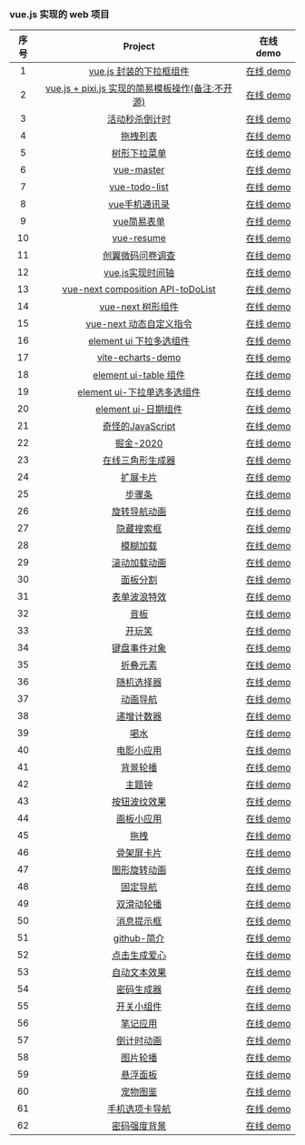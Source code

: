 ### vue.js 实现的 web 项目

| 序号 |                                            Project                                            |                                在线 demo                                 |
| :--: | :-------------------------------------------------------------------------------------------: | :----------------------------------------------------------------------: |
|  1   | [vue.js 封装的下拉框组件](https://github.com/eveningwater/my-web-projects/tree/master/vue/1/) | [在线 demo](https://www.eveningwater.com/my-web-projects/vue/1/) |
|  2   | [vue.js + pixi.js 实现的简易模板操作(备注:不开源)](https://www.eveningwater.com/my-web-projects/vue/2/) | [在线 demo](https://www.eveningwater.com/project/ledfinweb-demo/) |
|  3   | [活动秒杀倒计时](https://github.com/eveningwater/my-web-projects/tree/master/vue/3/) | [在线 demo](https://www.eveningwater.com/my-web-projects/vue/3/) |
|  4   | [拖拽列表](https://github.com/eveningwater/my-web-projects/tree/master/vue/4/) | [在线 demo](https://www.eveningwater.com/my-web-projects/vue/4/) |
|  5   | [树形下拉菜单](https://github.com/eveningwater/my-web-projects/tree/master/vue/5/) | [在线 demo](https://www.eveningwater.com/my-web-projects/vue/5/) |
|  6   | [vue-master](https://github.com/eveningwater/my-web-projects/tree/master/vue/6/) | [在线 demo](https://www.eveningwater.com/my-web-projects/vue/6/) |
|  7   | [vue-todo-list](https://github.com/eveningwater/my-web-projects/tree/master/vue/7/) | [在线 demo](https://www.eveningwater.com/my-web-projects/vue/7/) |
|  8   | [vue手机通讯录](https://github.com/eveningwater/my-web-projects/tree/master/vue/8/) | [在线 demo](https://www.eveningwater.com/my-web-projects/vue/8/) |
|  9   | [vue简易表单](https://github.com/eveningwater/my-web-projects/tree/master/vue/9/) | [在线 demo](https://www.eveningwater.com/my-web-projects/vue/9/) |
|  10   | [vue-resume](https://github.com/eveningwater/my-web-projects/tree/master/vue/10/) | [在线 demo](https://www.eveningwater.com/my-web-projects/vue/10/) |
|  11   | [创翼微码问卷调查](https://github.com/eveningwater/my-web-projects/tree/master/vue/11/) | [在线 demo](https://www.eveningwater.com/my-web-projects/vue/11/) |
|  12   | [vue.js实现时间轴](https://github.com/eveningwater/my-web-projects/tree/master/vue/12/) | [在线 demo](https://www.eveningwater.com/my-web-projects/vue/12/) |
|  13   | [vue-next composition API-toDoList](https://github.com/eveningwater/my-web-projects/tree/master/vue/13/) | [在线 demo](https://www.eveningwater.com/my-web-projects/vue/13/) |
|  14   | [vue-next 树形组件](https://github.com/eveningwater/my-web-projects/tree/master/vue/14/) | [在线 demo](https://www.eveningwater.com/my-web-projects/vue/14/) |
|  15   | [vue-next 动态自定义指令](https://github.com/eveningwater/my-web-projects/tree/master/vue/15/) | [在线 demo](https://www.eveningwater.com/my-web-projects/vue/15/) |
|  16   | [element ui 下拉多选组件](https://github.com/eveningwater/my-web-projects/tree/master/vue/16/) | [在线 demo](https://www.eveningwater.com/my-web-projects/vue/16/) |
|  17   | [vite-echarts-demo](https://github.com/eveningwater/my-web-projects/tree/master/vue/17/) | [在线 demo](https://www.eveningwater.com/my-web-projects/vue/17/) |
|  18   | [element ui-table 组件](https://github.com/eveningwater/my-web-projects/tree/master/vue/18/) | [在线 demo](https://www.eveningwater.com/my-web-projects/vue/18/) |
|  19   | [element ui-下拉单选多选组件](https://github.com/eveningwater/my-web-projects/tree/master/vue/19/) | [在线 demo](https://www.eveningwater.com/my-web-projects/vue/19/) |
|  20   | [element ui-日期组件](https://github.com/eveningwater/my-web-projects/tree/master/vue/20/) | [在线 demo](https://www.eveningwater.com/my-web-projects/vue/20/) |
|  21   | [奇怪的JavaScript](https://github.com/eveningwater/my-web-projects/tree/master/vue/21/) | [在线 demo](https://www.eveningwater.com/my-web-projects/vue/21/) |
|  22   | [掘金-2020](https://github.com/eveningwater/my-web-projects/tree/master/vue/22/) | [在线 demo](https://www.eveningwater.com/my-web-projects/vue/22/) |
|  23   | [在线三角形生成器](https://github.com/eveningwater/my-web-projects/tree/master/vue/23/) | [在线 demo](https://www.eveningwater.com/my-web-projects/vue/23/) |
|  24   | [扩展卡片](https://github.com/eveningwater/my-web-projects/tree/master/vue/24/) | [在线 demo](https://www.eveningwater.com/my-web-projects/vue/24/) |
|  25   | [步骤条](https://github.com/eveningwater/my-web-projects/tree/master/vue/25/) | [在线 demo](https://www.eveningwater.com/my-web-projects/vue/25/) |
|  26   | [旋转导航动画](https://github.com/eveningwater/my-web-projects/tree/master/vue/26/) | [在线 demo](https://www.eveningwater.com/my-web-projects/vue/26/) |
|  27   | [隐藏搜索框](https://github.com/eveningwater/my-web-projects/tree/master/vue/27/) | [在线 demo](https://www.eveningwater.com/my-web-projects/vue/27/) |
|  28   | [模糊加载](https://github.com/eveningwater/my-web-projects/tree/master/vue/28/) | [在线 demo](https://www.eveningwater.com/my-web-projects/vue/28/) |
|  29   | [滚动加载动画](https://github.com/eveningwater/my-web-projects/tree/master/vue/29/) | [在线 demo](https://www.eveningwater.com/my-web-projects/vue/29/) |
|  30   | [面板分割](https://github.com/eveningwater/my-web-projects/tree/master/vue/30/) | [在线 demo](https://www.eveningwater.com/my-web-projects/vue/30/) |
|  31   | [表单波浪特效](https://github.com/eveningwater/my-web-projects/tree/master/vue/31/) | [在线 demo](https://www.eveningwater.com/my-web-projects/vue/31/) |
|  32   | [音板](https://github.com/eveningwater/my-web-projects/tree/master/vue/32/) | [在线 demo](https://www.eveningwater.com/my-web-projects/vue/32/) |
|  33   | [开玩笑](https://github.com/eveningwater/my-web-projects/tree/master/vue/33/) | [在线 demo](https://www.eveningwater.com/my-web-projects/vue/33/) |
|  34   | [键盘事件对象](https://github.com/eveningwater/my-web-projects/tree/master/vue/34/) | [在线 demo](https://www.eveningwater.com/my-web-projects/vue/34/) |
|  35   | [折叠元素](https://github.com/eveningwater/my-web-projects/tree/master/vue/35/) | [在线 demo](https://www.eveningwater.com/my-web-projects/vue/35/) |
|  36   | [随机选择器](https://github.com/eveningwater/my-web-projects/tree/master/vue/36/) | [在线 demo](https://www.eveningwater.com/my-web-projects/vue/36/) |
|  37   | [动画导航](https://github.com/eveningwater/my-web-projects/tree/master/vue/37/) | [在线 demo](https://www.eveningwater.com/my-web-projects/vue/37/) |
|  38   | [递增计数器](https://github.com/eveningwater/my-web-projects/tree/master/vue/38/) | [在线 demo](https://www.eveningwater.com/my-web-projects/vue/38/) |
|  39   | [喝水](https://github.com/eveningwater/my-web-projects/tree/master/vue/39/) | [在线 demo](https://www.eveningwater.com/my-web-projects/vue/39/) |
|  40   | [电影小应用](https://github.com/eveningwater/my-web-projects/tree/master/vue/40/) | [在线 demo](https://www.eveningwater.com/my-web-projects/vue/40/) |
|  41   | [背景轮播](https://github.com/eveningwater/my-web-projects/tree/master/vue/41/) | [在线 demo](https://www.eveningwater.com/my-web-projects/vue/41/) |
|  42   | [主题钟](https://github.com/eveningwater/my-web-projects/tree/master/vue/42/) | [在线 demo](https://www.eveningwater.com/my-web-projects/vue/42/) |
|  43   | [按钮波纹效果](https://github.com/eveningwater/my-web-projects/tree/master/vue/43/) | [在线 demo](https://www.eveningwater.com/my-web-projects/vue/43/) |
|  44   | [画板小应用](https://github.com/eveningwater/my-web-projects/tree/master/vue/44/) | [在线 demo](https://www.eveningwater.com/my-web-projects/vue/44/) |
|  45   | [拖拽](https://github.com/eveningwater/my-web-projects/tree/master/vue/45/) | [在线 demo](https://www.eveningwater.com/my-web-projects/vue/45/) |
|  46   | [骨架屏卡片](https://github.com/eveningwater/my-web-projects/tree/master/vue/46/) | [在线 demo](https://www.eveningwater.com/my-web-projects/vue/46/) |
|  47   | [图形旋转动画](https://github.com/eveningwater/my-web-projects/tree/master/vue/47/) | [在线 demo](https://www.eveningwater.com/my-web-projects/vue/47/) |
|  48   | [固定导航](https://github.com/eveningwater/my-web-projects/tree/master/vue/48/) | [在线 demo](https://www.eveningwater.com/my-web-projects/vue/48/) |
|  49   | [双滑动轮播](https://github.com/eveningwater/my-web-projects/tree/master/vue/49/) | [在线 demo](https://www.eveningwater.com/my-web-projects/vue/49/) |
|  50   | [消息提示框](https://github.com/eveningwater/my-web-projects/tree/master/vue/50/) | [在线 demo](https://www.eveningwater.com/my-web-projects/vue/50/) |
|  51   | [github-简介](https://github.com/eveningwater/my-web-projects/tree/master/vue/51/) | [在线 demo](https://www.eveningwater.com/my-web-projects/vue/51/) |
|  52   | [点击生成爱心](https://github.com/eveningwater/my-web-projects/tree/master/vue/52/) | [在线 demo](https://www.eveningwater.com/my-web-projects/vue/52/) |
|  53   | [自动文本效果](https://github.com/eveningwater/my-web-projects/tree/master/vue/53/) | [在线 demo](https://www.eveningwater.com/my-web-projects/vue/53/) |
|  54   | [密码生成器](https://github.com/eveningwater/my-web-projects/tree/master/vue/54/) | [在线 demo](https://www.eveningwater.com/my-web-projects/vue/54/) |
|  55   | [开关小组件](https://github.com/eveningwater/my-web-projects/tree/master/vue/55/) | [在线 demo](https://www.eveningwater.com/my-web-projects/vue/55/) |
|  56   | [笔记应用](https://github.com/eveningwater/my-web-projects/tree/master/vue/56/) | [在线 demo](https://www.eveningwater.com/my-web-projects/vue/56/) |
|  57   | [倒计时动画](https://github.com/eveningwater/my-web-projects/tree/master/vue/57/) | [在线 demo](https://www.eveningwater.com/my-web-projects/vue/57/) |
|  58   | [图片轮播](https://github.com/eveningwater/my-web-projects/tree/master/vue/58/) | [在线 demo](https://www.eveningwater.com/my-web-projects/vue/58/) |
|  59   | [悬浮面板](https://github.com/eveningwater/my-web-projects/tree/master/vue/59/) | [在线 demo](https://www.eveningwater.com/my-web-projects/vue/59/) |
|  60   | [宠物图鉴](https://github.com/eveningwater/my-web-projects/tree/master/vue/60/) | [在线 demo](https://www.eveningwater.com/my-web-projects/vue/60/) |
|  61   | [手机选项卡导航](https://github.com/eveningwater/my-web-projects/tree/master/vue/61/) | [在线 demo](https://www.eveningwater.com/my-web-projects/vue/61/) |
|  62   | [密码强度背景](https://github.com/eveningwater/my-web-projects/tree/master/vue/62/) | [在线 demo](https://www.eveningwater.com/my-web-projects/vue/62/) |